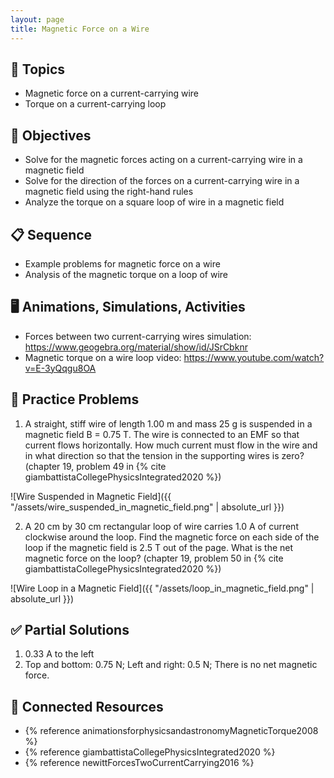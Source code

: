 ```yaml
---
layout: page
title: Magnetic Force on a Wire
---
```


## 🔖 Topics

* Magnetic force on a current-carrying wire
* Torque on a current-carrying loop

## 🎯 Objectives

* Solve for the magnetic forces acting on a current-carrying wire in a magnetic field
* Solve for the direction of the forces on a current-carrying wire in a magnetic field using the right-hand rules
* Analyze the torque on a square loop of wire in a magnetic field

## 📋 Sequence

* Example problems for magnetic force on a wire
* Analysis of the magnetic torque on a loop of wire

## 🖥️ Animations, Simulations, Activities

* Forces between two current-carrying wires simulation: <https://www.geogebra.org/material/show/id/JSrCbknr>
* Magnetic torque on a wire loop video: <https://www.youtube.com/watch?v=E-3yQqgu8OA>

## 📝 Practice Problems

1. A straight, stiff wire of length 1.00 m and mass 25 g is suspended in a magnetic field B = 0.75 T. The wire is connected to an EMF so that current flows horizontally. How much current must flow in the wire and in what direction so that the tension in the supporting wires is zero? (chapter 19, problem 49 in {% cite giambattistaCollegePhysicsIntegrated2020 %})

![Wire Suspended in Magnetic Field]({{ "/assets/wire_suspended_in_magnetic_field.png" | absolute_url }})

2. A 20 cm by 30 cm rectangular loop of wire carries 1.0 A of current clockwise around the loop. Find the magnetic force on each side of the loop if the magnetic field is 2.5 T out of the page. What is the net magnetic force on the loop? (chapter 19, problem 50 in {% cite giambattistaCollegePhysicsIntegrated2020 %})

![Wire Loop in a Magnetic Field]({{ "/assets/loop_in_magnetic_field.png" | absolute_url }})

## ✅ Partial Solutions

1. 0.33 A to the left
2. Top and bottom: 0.75 N; Left and right: 0.5 N; There is no net magnetic force.

## 📘 Connected Resources

* {% reference animationsforphysicsandastronomyMagneticTorque2008 %}
* {% reference giambattistaCollegePhysicsIntegrated2020 %}
* {% reference newittForcesTwoCurrentCarrying2016 %}
